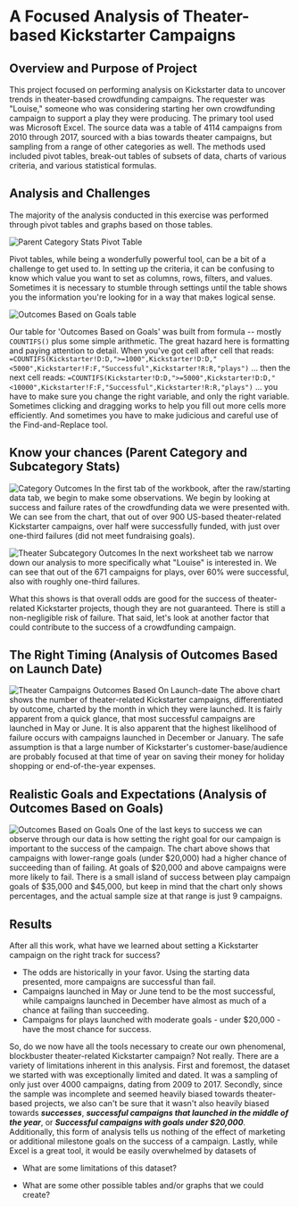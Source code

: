 # A Focused Analysis of Theater-based Kickstarter Campaigns

## Overview and Purpose of Project

This project focused on performing analysis on Kickstarter data to uncover trends in theater-based crowdfunding campaigns. The requester was "Louise," someone who was considering starting her own crowdfunding campaign to support a play they were producing. The primary tool used was Microsoft Excel. The source data was a table of 4114 campaigns from 2010 through 2017, sourced with a bias towards theater campaigns, but sampling from a range of other categories as well. The methods used included pivot tables, break-out tables of subsets of data, charts of various criteria, and various statistical formulas.

## Analysis and Challenges

The majority of the analysis conducted in this exercise was performed through pivot tables and graphs based on those tables. 

![Parent Category Stats Pivot Table](resources/cat_stats_pivot01.png)

Pivot tables, while being a wonderfully powerful tool, can be a bit of a challenge to get used to. In setting up the criteria, it can be confusing to know which value you want to set as columns, rows, filters, and values. Sometimes it is necessary to stumble through settings until the table shows you the information you're looking for in a way that makes logical sense.

![Outcomes Based on Goals table](resources/outcomes_goals01.png)

Our table for 'Outcomes Based on Goals' was built from formula -- mostly `COUNTIFS()` plus some simple arithmetic. The great hazard here is formatting and paying attention to detail. When you've got cell after cell that reads:
`=COUNTIFS(Kickstarter!D:D,">=1000",Kickstarter!D:D,"<5000",Kickstarter!F:F,"Successful",Kickstarter!R:R,"plays")`
... then the next cell reads:
`=COUNTIFS(Kickstarter!D:D,">=5000",Kickstarter!D:D,"<10000",Kickstarter!F:F,"Successful",Kickstarter!R:R,"plays")`
... you have to make sure you change the right variable, and only the right variable. Sometimes clicking and dragging works to help you fill out more cells more efficiently. And sometimes you have to make judicious and careful use of the Find-and-Replace tool.

## Know your chances (Parent Category and Subcategory Stats)

![Category Outcomes](images/cat_outcomes.png)
In the first tab of the workbook, after the raw/starting data tab, we begin to make some observations. We begin by looking at success and failure rates of the crowdfunding data we were presented with. We can see from the chart, that out of over 900 US-based theater-related Kickstarter campaigns, over half were successfully funded, with just over one-third failures (did not meet fundraising goals).

![Theater Subcategory Outcomes](images/theater_subcat_outcomes.png)
In the next worksheet tab we narrow down our analysis to more specifically what "Louise" is interested in. We can see that out of the 671 campaigns for plays, over 60% were successful, also with roughly one-third failures.

What this shows is that overall odds are good for the success of theater-related Kickstarter projects, though they are not guaranteed. There is still a non-negligible risk of failure. That said, let's look at another factor that could contribute to the success of a crowdfunding campaign.

## The Right Timing (Analysis of Outcomes Based on Launch Date)

![Theater Campaigns Outcomes Based On Launch-date](images/launchdate_theater_outcomes.png)
The above chart shows the number of theater-related Kickstarter campaigns, differentiated by outcome, charted by the month in which they were launched. It is fairly apparent from a quick glance, that most successful campaigns are launched in May or June. It is also apparent that the highest likelihood of failure occurs with campaigns launched in December or January. The safe assumption is that a large number of Kickstarter's customer-base/audience are probably focused at that time of year on saving their money for holiday shopping or end-of-the-year expenses.

## Realistic Goals and Expectations (Analysis of Outcomes Based on Goals)

![Outcomes Based on Goals](resources/Outcomes_vs_Goals.png)
One of the last keys to success we can observe through our data is how setting the right goal for our campaign is important to the success of the campaign. The chart above shows that campaigns with lower-range goals (under $20,000) had a higher chance of succeeding than of failing. At goals of $20,000 and above campaigns were more likely to fail. There is a small island of success between play campaign goals of $35,000 and $45,000, but keep in mind that the chart only shows percentages, and the actual sample size at that range is just 9 campaigns.

## Results

After all this work, what have we learned about setting a Kickstarter campaign on the right track for success?
* The odds are historically in your favor. Using the starting data presented, more campaigns are successful than fail.
* Campaigns launched in May or June tend to be the most successful, while campaigns launched in December have almost as much of a chance at failing than succeeding.
* Campaigns for plays launched with moderate goals - under $20,000 - have the most chance for success.

So, do we now have all the tools necessary to create our own phenomenal, blockbuster theater-related Kickstarter campaign? Not really. There are a variety of limitations inherent in this analysis. First and foremost, the dataset we started with was exceptionally limited and dated. It was a sampling of only just over 4000 campaigns, dating from 2009 to 2017. Secondly, since the sample was incomplete and seemed heavily biased towards theater-based projects, we also can't be sure that it wasn't also heavily biased towards ***successes***, ***successful campaigns that launched in the middle of the year***, or ***Successful campaigns with goals under $20,000***. Additionally, this form of analysis tells us nothing of the effect of marketing or additional milestone goals on the success of a campaign. Lastly, while Excel is a great tool, it would be easily overwhelmed by datasets of 


- What are some limitations of this dataset?

- What are some other possible tables and/or graphs that we could create?


